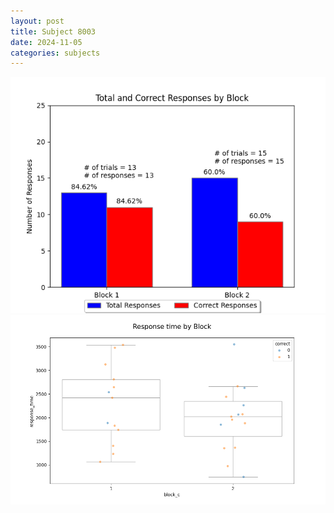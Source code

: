 ```yaml
---
layout: post
title: Subject 8003
date: 2024-11-05
categories: subjects
---
```


![](data/8003/run-11/8003_ATS_responses.png)
![](data/8003/run-11/8003_ATS_rt.png)
